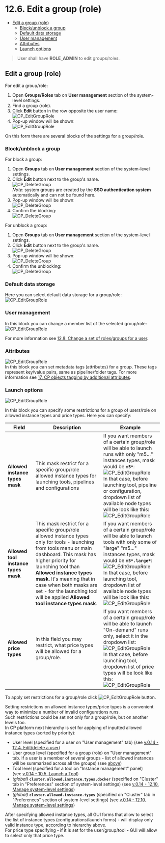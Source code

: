 # 12.6. Edit a group (role)

- [Edit a group (role)](#edit-a-group-role)
    - [Block/unblock a group](#blockunblock-a-group)
    - [Default data storage](#default-data-storage)
    - [User management](#user-management)
    - [Attributes](#attributes)
    - [Launch options](#launch-options)

> User shall have **ROLE\_ADMIN** to edit groups/roles.

## Edit a group (role)

For edit a group/role:

1. Open **Groups/Roles** tab on **User management** section of the system-level settings.
2. Find a group (role).
3. Click **Edit** button in the row opposite the user name:  
    ![CP_EditGroupRole](attachments/EditGroupRole_01.png)
4. Pop-up window will be shown:  
    ![CP_EditGroupRole](attachments/EditGroupRole_02.png)

On this form there are several blocks of the settings for a group/role.

### Block/unblock a group

For block a group:

1. Open **Groups** tab on **User management** section of the system-level settings.
2. Click **Edit** button next to the group's name.   
    ![CP_DeleteGroup](attachments/BlockUnblockGroups_1.png)  
    _Note_: system groups are created by the **SSO authentication system** automatically and can not be found here. 
3. Pop-up window will be shown:  
    ![CP_DeleteGroup](attachments/BlockUnblockGroups_2.png)
4. Confirm the blocking:  
    ![CP_DeleteGroup](attachments/BlockUnblockGroups_3.png)

For unblock a group:

1. Open **Groups** tab on **User management** section of the system-level settings.
2. Click **Edit** button next to the group's name.   
    ![CP_DeleteGroup](attachments/BlockUnblockGroups_1.png)  
3. Pop-up window will be shown:  
    ![CP_DeleteGroup](attachments/BlockUnblockGroups_4.png)
4. Confirm the unblocking:  
    ![CP_DeleteGroup](attachments/BlockUnblockGroups_5.png)

### Default data storage

Here you can select default data storage for a group/role:  
![CP_EditGroupRole](attachments/EditGroupRole_03.png)

### User management

In this block you can change a member list of the selected group/role:  
![CP_EditGroupRole](attachments/EditGroupRole_04.png)

For more information see [12.8. Change a set of roles/groups for a user](12.8._Change_a_set_of_roles_groups_for_a_user.md#change-a-member-list-for-a-selected-role-or-group).

### Attributes

![CP_EditGroupRole](attachments/EditGroupRole_05.png)  
In this block you can set metadata tags (attributes) for a group. These tags represent key/value pairs, same as pipeline/folder tags. For more information see [17. CP objects tagging by additional attributes](../17_Tagging_by_attributes/17._CP_objects_tagging_by_additional_attributes.md).

### Launch options

![CP_EditGroupRole](attachments/EditGroupRole_06.png)

In this block you can specify some restrictions for a group of users/role on allowed instance types and price types.
Here you can specify:

| Field | Description | Example |
|---|---|---|
| **Allowed instance types mask** | This mask restrict for a specific group/role allowed instance types for launching tools, pipelines and configurations | If you want members of a certain group/role will be able to launch runs with only "m5..." instances types, mask would be **`m5*`**:<br />![CP_EditGroupRole](attachments/EditGroupRole_07.png)<br />In that case, before launching tool, pipeline or configuration, dropdown list of available node types will be look like this:<br />![CP_EditGroupRole](attachments/EditGroupRole_08.png) |
| **Allowed tool instance types mask** | This mask restrict for a specific group/role allowed instance types only for tools - launching from tools menu or main dashboard. This mask has higher priority for launching tool than **Allowed instance types mask**. It's meaning that in case when both masks are set - for the launching tool will be applied **Allowed tool instance types mask**. | If you want members of a certain group/role will be able to launch tools with only some of "large" "m5..." instances types, mask would be **`m5*.large*`**:<br />![CP_EditGroupRole](attachments/EditGroupRole_09.png)<br />In that case, before launching tool, dropdown list of available node types will be look like this:<br />![CP_EditGroupRole](attachments/EditGroupRole_10.png) |
| **Allowed price types** | In this field you may restrict, what price types will be allowed for a group/role. | If you want members of a certain group/role will be able to launch "On-demand" runs only, select it in the dropdown list:<br />![CP_EditGroupRole](attachments/EditGroupRole_11.png)<br />In that case, before launching tool, dropdown list of price types will be look like this:<br />![CP_EditGroupRole](attachments/EditGroupRole_12.png) |

To apply set restrictions for a group/role click ![CP_EditGroupRole](attachments/EditGroupRole_13.png) button.

Setting restrictions on allowed instance types/price types is a convenient way to minimize a number of invalid configurations runs.  
Such restrictions could be set not only for a group/role, but on another levels too.  
In CP platform next hierarchy is set for applying of inputted allowed instance types (sorted by priority):

- User level (specified for a user on "User management" tab) (see [v.0.14 - 12.4. Edit/delete a user](12.4._Edit_delete_a_user.md#launch-options))
- User group level (specified for a group (role) on "User management" tab. If a user is a member of several groups - list of allowed instances will be summarized across all the groups) (see [above](#launch-options))
- Tool level (specified for a tool on "Instance management" panel) (see [v.0.14 - 10.5. Launch a Tool](../10_Manage_Tools/10.5._Launch_a_Tool.md#instance-management))
- _(global)_ **`cluster.allowed.instance.types.docker`** (specified on "Cluster" tab in "Preferences" section of system-level settings) (see [v.0.14 - 12.10. Manage system-level settings](12.10._Manage_system-level_settings.md#cluster))
- _(global)_ **`cluster.allowed.instance.types`** (specified on "Cluster" tab in "Preferences" section of system-level settings) (see [v.0.14 - 12.10. Manage system-level settings](12.10._Manage_system-level_settings.md#cluster))

After specifying allowed instance types, all GUI forms that allow to select the list of instance types (configurations/launch forms) - will display only valid instance type, according to hierarchy above.  
For price type specifying - if it is set for the user/group/tool - GUI will allow to select only that price type.
